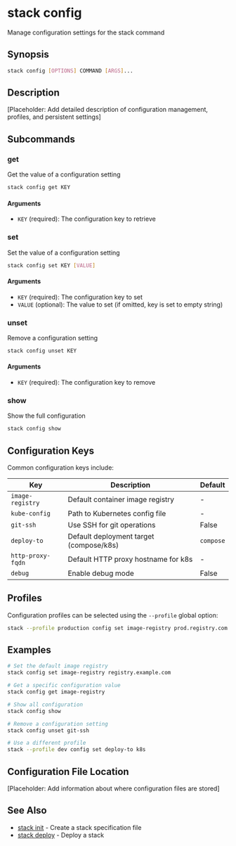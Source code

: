 # stack config

Manage configuration settings for the stack command

## Synopsis

```bash
stack config [OPTIONS] COMMAND [ARGS]...
```

## Description

[Placeholder: Add detailed description of configuration management, profiles, and persistent settings]

## Subcommands

### get

Get the value of a configuration setting

```bash
stack config get KEY
```

#### Arguments

- `KEY` (required): The configuration key to retrieve

### set

Set the value of a configuration setting

```bash
stack config set KEY [VALUE]
```

#### Arguments

- `KEY` (required): The configuration key to set
- `VALUE` (optional): The value to set (if omitted, key is set to empty string)

### unset

Remove a configuration setting

```bash
stack config unset KEY
```

#### Arguments

- `KEY` (required): The configuration key to remove

### show

Show the full configuration

```bash
stack config show
```

## Configuration Keys

Common configuration keys include:

| Key | Description | Default |
|-----|-------------|---------|
| `image-registry` | Default container image registry | - |
| `kube-config` | Path to Kubernetes config file | - |
| `git-ssh` | Use SSH for git operations | False |
| `deploy-to` | Default deployment target (compose/k8s) | `compose` |
| `http-proxy-fqdn` | Default HTTP proxy hostname for k8s | - |
| `debug` | Enable debug mode | False |

## Profiles

Configuration profiles can be selected using the `--profile` global option:

```bash
stack --profile production config set image-registry prod.registry.com
```

## Examples

```bash
# Set the default image registry
stack config set image-registry registry.example.com

# Get a specific configuration value
stack config get image-registry

# Show all configuration
stack config show

# Remove a configuration setting
stack config unset git-ssh

# Use a different profile
stack --profile dev config set deploy-to k8s
```

## Configuration File Location

[Placeholder: Add information about where configuration files are stored]

## See Also

- [stack init](init.md) - Create a stack specification file
- [stack deploy](deploy.md) - Deploy a stack
